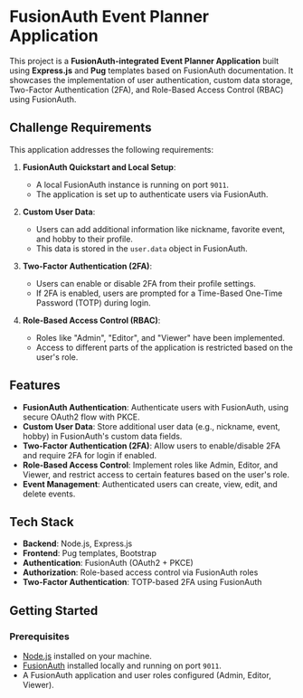 # FusionAuth Event Planner Application

This project is a **FusionAuth-integrated Event Planner Application** built using **Express.js** and **Pug** templates based on FusionAuth documentation. It showcases the implementation of user authentication, custom data storage, Two-Factor Authentication (2FA), and Role-Based Access Control (RBAC) using FusionAuth.

## Challenge Requirements

This application addresses the following requirements:

1. **FusionAuth Quickstart and Local Setup**:
   - A local FusionAuth instance is running on port `9011`.
   - The application is set up to authenticate users via FusionAuth.

2. **Custom User Data**:
   - Users can add additional information like nickname, favorite event, and hobby to their profile.
   - This data is stored in the `user.data` object in FusionAuth.

3. **Two-Factor Authentication (2FA)**:
   - Users can enable or disable 2FA from their profile settings.
   - If 2FA is enabled, users are prompted for a Time-Based One-Time Password (TOTP) during login.

4. **Role-Based Access Control (RBAC)**:
   - Roles like "Admin", "Editor", and "Viewer" have been implemented.
   - Access to different parts of the application is restricted based on the user's role.
   
## Features

- **FusionAuth Authentication**: Authenticate users with FusionAuth, using secure OAuth2 flow with PKCE.
- **Custom User Data**: Store additional user data (e.g., nickname, event, hobby) in FusionAuth's custom data fields.
- **Two-Factor Authentication (2FA)**: Allow users to enable/disable 2FA and require 2FA for login if enabled.
- **Role-Based Access Control**: Implement roles like Admin, Editor, and Viewer, and restrict access to certain features based on the user's role.
- **Event Management**: Authenticated users can create, view, edit, and delete events.

## Tech Stack

- **Backend**: Node.js, Express.js
- **Frontend**: Pug templates, Bootstrap
- **Authentication**: FusionAuth (OAuth2 + PKCE)
- **Authorization**: Role-based access control via FusionAuth roles
- **Two-Factor Authentication**: TOTP-based 2FA using FusionAuth

## Getting Started

### Prerequisites

- [Node.js](https://nodejs.org/) installed on your machine.
- [FusionAuth](https://fusionauth.io/) installed locally and running on port `9011`.
- A FusionAuth application and user roles configured (Admin, Editor, Viewer).

